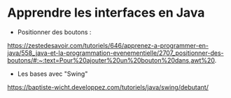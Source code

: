 # Apprendre les interfaces en Java

- Positionner des boutons :

https://zestedesavoir.com/tutoriels/646/apprenez-a-programmer-en-java/558_java-et-la-programmation-evenementielle/2707_positionner-des-boutons/#:~:text=Pour%20ajouter%20un%20bouton%20dans,awt%20.

- Les bases avec "Swing"

https://baptiste-wicht.developpez.com/tutoriels/java/swing/debutant/

